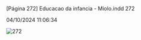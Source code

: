 [Página 272]
Educacao da infancia - Miolo.indd 272

04/10/2024 11:06:34

![272](./img/page_272-01.jpg)

